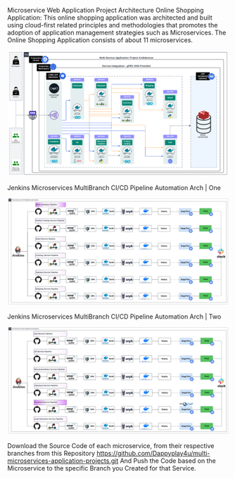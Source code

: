 Microservice Web Application Project Architecture
Online Shopping Application: This online shopping application was architected and built using cloud-first related principles and methodologies that promotes the adoption of application management strategies such as Microservices. The Online Shopping Application consists of about 11 microservices.

![Project Arch](<[K8S Project] Multi-Service Application Project Arch.png>)

Jenkins Microservices MultiBranch CI/CD Pipeline Automation Arch | One

![CICD ARCH1](<[CI-CD Arch 1] Microservices CI-CD-1.png>)

Jenkins Microservices MultiBranch CI/CD Pipeline Automation Arch | Two

![CICD ARCH2](<[CI-CD Arch 2] Microservices CI-CD-2.png>)

Download the Source Code of each microservice, from their respective branches from this Repository https://github.com/Dappyplay4u/multi-microservices-application-projects.git
And Push the Code based on the Microservice to the specific Branch you Created for that Service.